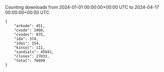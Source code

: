 
Counting downloads from 2024-01-01 00:00:00+00:00 UTC to 2024-04-17 00:00:00+00:00 UTC

```
{
    "arkode": 451,
    "cvode": 1960,
    "cvodes": 875,
    "ida": 374,
    "idas": 154,
    "kinsol": 111,
    "sundials": 45941,
    "clones": 27033,
    "total": 76899
}
```
